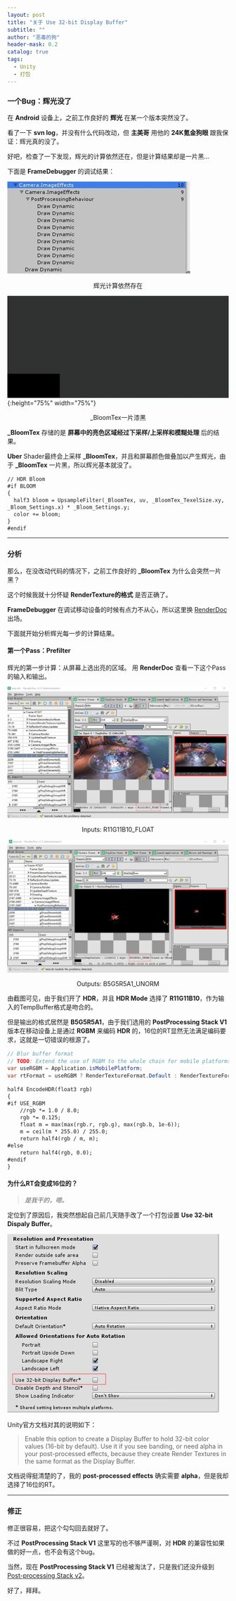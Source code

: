 ```yaml
---
layout: post
title: "关于 Use 32-bit Display Buffer"
subtitle: ""
author: "恶毒的狗"
header-mask: 0.2
catalog: true
tags:
  - Unity
  - 打包
---
```


### 一个Bug：辉光没了

在 **Android** 设备上，之前工作良好的 **辉光** 在某一个版本突然没了。

看了一下 **svn log**，并没有什么代码改动，但 **主美哥** 用他的 **24K氪金狗眼** 跟我保证：辉光真的没了。

好吧，检查了一下发现，辉光的计算依然还在，但是计算结果却是一片黑...

下面是 **FrameDebugger** 的调试结果：

![img](/img/use-32bit-buffer/screenshot1.jpg)
<center>辉光计算依然存在</center>

![img](/img/use-32bit-buffer/screenshot2.jpg){:height="75%" width="75%"}
<center>_BloomTex一片漆黑</center>

**_BloomTex** 存储的是 **屏幕中的亮色区域经过下采样/上采样和模糊处理** 后的结果。

**Uber** Shader最终会上采样 **_BloomTex**，并且和屏幕颜色做叠加以产生辉光，由于 **_BloomTex** 一片黑，所以辉光基本就没了。

```
// HDR Bloom
#if BLOOM
{
  half3 bloom = UpsampleFilter(_BloomTex, uv, _BloomTex_TexelSize.xy, _Bloom_Settings.x) * _Bloom_Settings.y;
  color += bloom;
}
#endif
```

---

### 分析

那么，在没改动代码的情况下，之前工作良好的 **_BloomTex** 为什么会突然一片黑？ 

这个时候我就十分怀疑 **RenderTexture的格式** 是否正确了。

**FrameDebugger** 在调试移动设备的时候有点力不从心，所以这里换 [RenderDoc](https://renderdoc.org/) 出场。

下面就开始分析辉光每一步的计算结果。

#### 第一个Pass：Prefilter

辉光的第一步计算：从屏幕上选出亮的区域。 用 **RenderDoc** 查看一下这个Pass的输入和输出。

![img](/img/use-32bit-buffer/screenshot3.jpg)
<center>Inputs: R11G11B10_FLOAT</center>

![img](/img/use-32bit-buffer/screenshot4.jpg)
<center>Outputs: B5G5R5A1_UNORM</center>

由截图可见，由于我们开了 **HDR**，并且 **HDR Mode** 选择了 **R11G11B10**，作为输入的TempBuffer格式是吻合的。

但是输出的格式居然是 **B5G5R5A1**，由于我们选用的 **PostProcessing Stack V1** 版本在移动设备上是通过 **RGBM** 来编码 **HDR** 的，16位的RT显然无法满足编码要求，这就是一切错误的根源了。

```csharp
// Blur buffer format
// TODO: Extend the use of RGBM to the whole chain for mobile platforms
var useRGBM = Application.isMobilePlatform;
var rtFormat = useRGBM ? RenderTextureFormat.Default : RenderTextureFormat.DefaultHDR;
```

```
half4 EncodeHDR(float3 rgb)
{
#if USE_RGBM
    //rgb *= 1.0 / 8.0;
	rgb *= 0.125;
    float m = max(max(rgb.r, rgb.g), max(rgb.b, 1e-6));
    m = ceil(m * 255.0) / 255.0;
    return half4(rgb / m, m);
#else
    return half4(rgb, 0.0);
#endif
}
```

#### 为什么RT会变成16位的？

> *是我干的，嗯。*

定位到了原因后，我突然想起自己前几天随手改了一个打包设置 **Use 32-bit Dispaly Buffer**。

![img](/img/use-32bit-buffer/screenshot5.jpg)

Unity官方文档对其的说明如下：

> Enable this option to create a Display Buffer to hold 32-bit color values (16-bit by default). Use it if you see banding, or need alpha in your post-processed effects, because they create Render Textures in the same format as the Display Buffer.

文档说得挺清楚的了，我的 **post-processed effects** 确实需要 **alpha**，但是我却选择了16位的RT。

---

### 修正

修正很容易，把这个勾勾回去就好了。

不过 **PostProcessing Stack V1** 这里写的也不够严谨啊，对 **HDR** 的兼容性如果做的好一点，也不会有这个bug。

当然，现在 **PostProcessing Stack V1** 已经被淘汰了，只是我们还没升级到 [Post-processing Stack v2](https://github.com/Unity-Technologies/PostProcessing)。

好了，拜拜。









